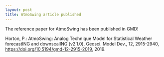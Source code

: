 ```yaml
---
layout: post
title: AtmoSwing article published
---
```


The reference paper for AtmoSwing has been published in GMD!

Horton, P.: AtmoSwing: Analog Technique Model for Statistical Weather forecastING and downscalING (v2.1.0), Geosci. Model Dev., 12, 2915-2940, https://doi.org/10.5194/gmd-12-2915-2019, 2019.
